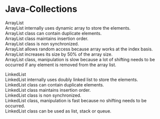 # Java-Collections

ArrayList<br/>
ArrayList internally uses dynamic array to store the elements.<br/>
ArrayList class can contain duplicate elements.<br/>
ArrayList class maintains insertion order.<br/>
ArrayList class is non synchronized.<br/>
ArrayList allows random access because array works at the index basis.<br/>
ArrayList increases its size by 50% of the array size.<br/>
ArrayList class, manipulation is slow because a lot of shifting needs to be occurred if any element is removed from the array list.<br/>

LinkedList<br/>
LinkedList internally uses doubly linked list to store the elements.<br/>
LinkedList class can contain duplicate elements.<br/>
LinkedList class maintains insertion order.<br/>
LinkedList class is non synchronized.<br/>
LinkedList class, manipulation is fast because no shifting needs to be occurred.<br/>
LinkedList class can be used as list, stack or queue.<br/>
